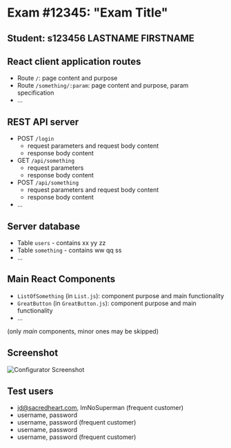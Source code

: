 # Exam #12345: "Exam Title"
## Student: s123456 LASTNAME FIRSTNAME 

## React client application routes

- Route `/`: page content and purpose
- Route `/something/:param`: page content and purpose, param specification
- ...

## REST API server

- POST `/login`
  - request parameters and request body content
  - response body content
- GET `/api/something`
  - request parameters
  - response body content
- POST `/api/something`
  - request parameters and request body content
  - response body content
- ...

## Server database

- Table `users` - contains xx yy zz
- Table `something` - contains ww qq ss
- ...

## Main React Components

- `ListOfSomething` (in `List.js`): component purpose and main functionality
- `GreatButton` (in `GreatButton.js`): component purpose and main functionality
- ...

(only _main_ components, minor ones may be skipped)

## Screenshot

![Configurator Screenshot](./img/screenshot.jpg)

## Test users

* jd@sacredheart.com, ImNoSuperman (frequent customer)
* username, password
* username, password (frequent customer)
* username, password
* username, password (frequent customer)
